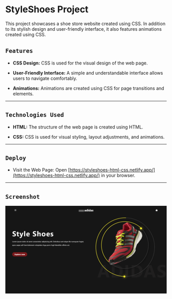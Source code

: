 # StyleShoes Project

This project showcases a shoe store website created using CSS. In addition to its stylish design and user-friendly interface, it also features animations created using CSS.

## `Features`

- **CSS Design:** CSS is used for the visual design of the web page.

- **User-Friendly Interface:** A simple and understandable interface allows users to navigate comfortably.

- **Animations:** Animations are created using CSS for page transitions and elements.

---

## `Technologies Used`

- **HTML:** The structure of the web page is created using HTML.

- **CSS:** CSS is used for visual styling, layout adjustments, and animations.

---

## `Deploy`

- Visit the Web Page: Open [https://styleshoes-html-css.netlify.app/](https://styleshoes-html-css.netlify.app/) in your browser.

---

## `Screenshot`

![StyleShoes Screenshot](image-1.png)
